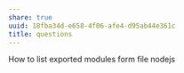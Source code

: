 ```yaml
---
share: true
uuid: 18fba34d-e658-4f06-afe4-d95ab44e361c
title: questions
---
```

How to list exported modules form file nodejs